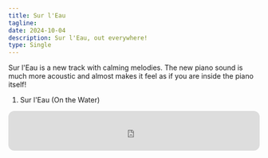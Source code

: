 ```yaml
---
title: Sur l'Eau
tagline: 
date: 2024-10-04
description: Sur l'Eau, out everywhere!
type: Single
---
```


Sur l'Eau is a new track with calming melodies. The new piano sound is much more acoustic and almost makes it feel as if you are inside the piano itself!
1. Sur l'Eau (On the Water)

<iframe style="border-radius:12px" src="https://open.spotify.com/embed/track/2TiR0noPLCF3Pnx2rcVbIa?utm_source=generator" width="100%" height="80" frameBorder="0" allowfullscreen="" allow="autoplay; clipboard-write; encrypted-media; fullscreen; picture-in-picture" loading="lazy"></iframe>
